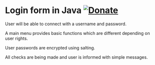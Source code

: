 # Login form in Java [![Donate](https://img.shields.io/badge/Donate-PayPal-green.svg)](https://www.paypal.com/donate/?hosted_button_id=AGD8AB4FB6YDU)  

User will be able to connect with a username and password.

A main menu provides basic functions which are different depending on user rights.

User passwords are encrypted using salting.

All checks are being made and user is informed with simple messages.

